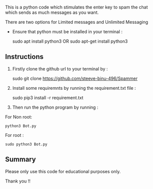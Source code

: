 This is a python code which stimulates the enter key to spam the chat which sends as much messages as you want.


There are two options for Limited messages and Unlimited Messaging

* Ensure that python must be installed in your terminal :

   sudo apt install python3
             OR
   sudo apt-get install python3

Instructions
------------

1. Firstly clone the github url to your terminal by :
  
  
     sudo git clone https://github.com/steeve-binu-496/Spammer
      
2. Install some requiremnts by running the requirement.txt file :

      sudo pip3 install -r requirement.txt
      
3. Then run the python program by running :
 
  For Non root:
     
    python3 Bot.py
 
  For root :
  
    sudo python3 Bot.py
    
Summary
--------

Please only use this code for educational purposes only.


Thank you !!
